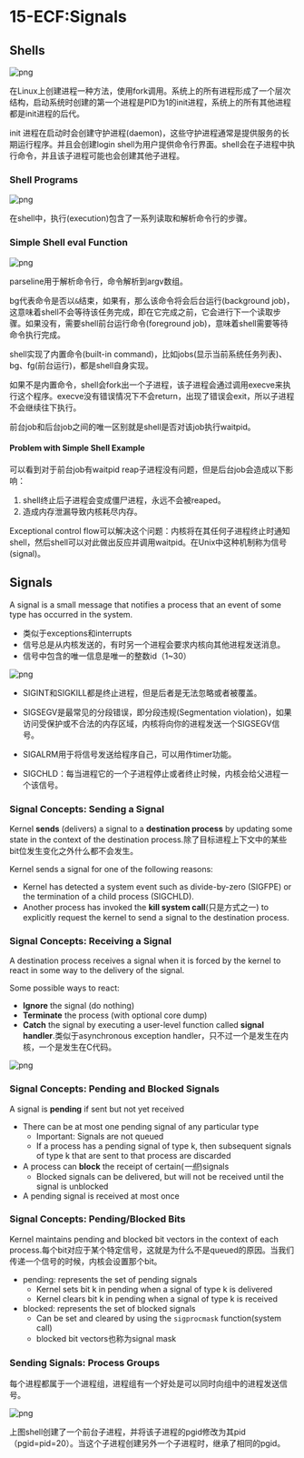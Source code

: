 # 15-ECF:Signals

## Shells

![png](15-ECF-Signals/15-ecf-signals_4.JPG)

在Linux上创建进程一种方法，使用fork调用。系统上的所有进程形成了一个层次结构，启动系统时创建的第一个进程是PID为1的init进程，系统上的所有其他进程都是init进程的后代。

init 进程在启动时会创建守护进程(daemon)，这些守护进程通常是提供服务的长期运行程序。并且会创建login shell为用户提供命令行界面。shell会在子进程中执行命令，并且该子进程可能也会创建其他子进程。

### Shell Programs

![png](15-ECF-Signals/15-ecf-signals_5.JPG)

在shell中，执行(execution)包含了一系列读取和解析命令行的步骤。

### Simple Shell eval Function

![png](15-ECF-Signals/15-ecf-signals_6.JPG)

parseline用于解析命令行，命令解析到argv数组。

bg代表命令是否以`&`结束，如果有，那么该命令将会后台运行(background job)，这意味着shell不会等待该任务完成，即在它完成之前，它会进行下一个读取步骤。如果没有，需要shell前台运行命令(foreground job)，意味着shell需要等待命令执行完成。

shell实现了内置命令(built-in command)，比如jobs(显示当前系统任务列表)、bg、fg(前台运行)，都是shell自身实现。

如果不是内置命令，shell会fork出一个子进程，该子进程会通过调用execve来执行这个程序。execve没有错误情况下不会return，出现了错误会exit，所以子进程不会继续往下执行。

前台job和后台job之间的唯一区别就是shell是否对该job执行waitpid。

#### Problem with Simple Shell Example

可以看到对于前台job有waitpid reap子进程没有问题，但是后台job会造成以下影响：

1. shell终止后子进程会变成僵尸进程，永远不会被reaped。
2. 造成内存泄漏导致内核耗尽内存。

Exceptional control flow可以解决这个问题：内核将在其任何子进程终止时通知shell，然后shell可以对此做出反应并调用waitpid。在Unix中这种机制称为信号(signal)。

## Signals

A signal is a small message that notifies a process that an event of some type has occurred in the system.

- 类似于exceptions和interrupts
- 信号总是从内核发送的，有时另一个进程会要求内核向其他进程发送消息。
- 信号中包含的唯一信息是唯一的整数id（1~30）

![png](15-ECF-Signals/15-ecf-signals_10.JPG)

- SIGINT和SIGKILL都是终止进程，但是后者是无法忽略或者被覆盖。

- SIGSEGV是最常见的分段错误，即分段违规(Segmentation violation)，如果访问受保护或不合法的内存区域，内核将向你的进程发送一个SIGSEGV信号。

- SIGALRM用于将信号发送给程序自己，可以用作timer功能。

- SIGCHLD：每当进程它的一个子进程停止或者终止时候，内核会给父进程一个该信号。

### Signal Concepts: Sending a Signal

Kernel **sends** (delivers) a signal to a **destination process** by updating some state in the context of the destination process.除了目标进程上下文中的某些bit位发生变化之外什么都不会发生。

Kernel sends a signal for one of the following reasons:

- Kernel has detected a system event such as divide-by-zero (SIGFPE) or the termination of a child process (SIGCHLD).
- Another process has invoked the **kill system call**(只是方式之一) to explicitly request the kernel to send a signal to the destination process.

### Signal Concepts: Receiving a Signal

A destination process receives a signal when it is forced by the kernel to react in some way to the delivery of the signal.

Some possible ways to react:

- **Ignore** the signal (do nothing)
- **Terminate** the process (with optional core dump)
- **Catch** the signal by executing a user-level function called **signal handler**.类似于asynchronous exception handler，只不过一个是发生在内核，一个是发生在C代码。

![png](15-ECF-Signals/15-ecf-signals_12.JPG)

### Signal Concepts: Pending and Blocked Signals

A signal is **pending** if sent but not yet received

- There can be at most one pending signal of any particular type
  - Important: Signals are not queued
  - If a process has a pending signal of type k, then subsequent signals of type k that are sent to that process are discarded
- A process can **block** the receipt of certain(*一些*)signals
  - Blocked signals can be delivered, but will not be received until the signal is unblocked
- A pending signal is received at most once

### Signal Concepts: Pending/Blocked Bits

 Kernel maintains pending and blocked bit vectors in the context of each process.每个bit对应于某个特定信号，这就是为什么不是queued的原因。当我们传递一个信号的时候，内核会设置那个bit。

- pending: represents the set of pending signals
  - Kernel sets bit k in pending when a signal of type k is delivered
  - Kernel clears bit k in pending when a signal of type k is received
- blocked: represents the set of blocked signals
  - Can be set and cleared by using the `sigprocmask` function(system call)
  - blocked bit vectors也称为signal mask

### Sending Signals: Process Groups

每个进程都属于一个进程组，进程组有一个好处是可以同时向组中的进程发送信号。

![png](15-ECF-Signals/15-ecf-signals_15.JPG)

上图shell创建了一个前台子进程，并将该子进程的pgid修改为其pid（pgid=pid=20）。当这个子进程创建另外一个子进程时，继承了相同的pgid。

